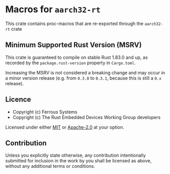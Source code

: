# Macros for `aarch32-rt`

This crate contains proc-macros that are re-exported through the `aarch32-rt` crate

[aarch32-rt]: https://crates.io/crates/aarch32-rt

## Minimum Supported Rust Version (MSRV)

This crate is guaranteed to compile on stable Rust 1.83.0 and up, as recorded
by the `package.rust-version` property in `Cargo.toml`.

Increasing the MSRV is not considered a breaking change and may occur in a
minor version release (e.g. from `0.3.0` to `0.3.1`, because this is still a
`0.x` release).

## Licence

* Copyright (c) Ferrous Systems
* Copyright (c) The Rust Embedded Devices Working Group developers

Licensed under either [MIT](./LICENSE-MIT) or [Apache-2.0](./LICENSE-APACHE) at
your option.

## Contribution

Unless you explicitly state otherwise, any contribution intentionally submitted
for inclusion in the work by you shall be licensed as above, without any
additional terms or conditions.
